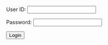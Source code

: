 <form action="javascript:login_user()">
    <p><label>
        User ID:
        <input type="text" name="uid" id="uid" required="" />
    </label></p>
    <p><label>
        Password:
        <input type="password" name="password" id="password" required="" />
    </label></p>
    <p>
        <button>Login</button>
    </p>
</form>

<script>
    // prepare URL's to allow easy switch from deployment and localhost
    url = "https://everittcheng.tk"
    //url = "http://localhost:8195"

    const login_url = url + '/authenticate';


    function login_user(){
        const email1 = document.getElementById("uid").value;
        const password1 = document.getElementById("password").value;
        //Validate Password (must be 6-20 characters in len)
        //verifyPassword("click");
        const body = {
            email: document.getElementById("uid").value,
            password: document.getElementById("password").value,
        };
        const requestOptions = {
            method: 'POST',
            mode: 'cors', // no-cors, *cors, same-origin
            cache: 'no-cache', // *default, no-cache, reload, force-cache, only-if-cached
            credentials: 'include', // include, *same-origin, omit
            body: JSON.stringify(body),
            headers: {
                "content-type": "application/json",
            },
        };

        // URL for Create API
        // Fetch API call to the database to create a new user
        fetch(login_url, requestOptions)
            .then(response => {
                // trap error response from Web API
              if (!response.ok) {
                const errorMsg = 'Login error: ' + response.status;
                console.log(errorMsg);
                return;
                window.alert("incorrect login");
              }
              return response.text();
            })
            window.alert("successfully logged in");
            localStorage.setItem("email", email1);
            // .then(data => {
            //   try {
            //     const jsonData = JSON.parse(data);
            //     localStorage.setItem("jwt", jsonData.jwt);
            //   } catch (e) {
            //     console.error("Error parsing JSON response: ", e);
            //   }
            // })
            // .catch(error => {
            //   console.error("Error fetching data: ", error);
            // });
    }
        // Redirect to Database location
        
</script>